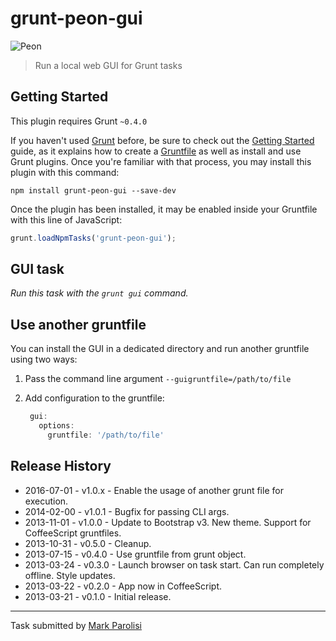 # grunt-peon-gui
![Peon](https://raw.github.com/voceconnect/grunt-peon-gui/master/app/assets/img/screen.png)

> Run a local web GUI for Grunt tasks

## Getting Started
This plugin requires Grunt `~0.4.0`

If you haven't used [Grunt](http://gruntjs.com/) before, be sure to check out the [Getting Started](http://gruntjs.com/getting-started) guide, as it explains how to create a [Gruntfile](http://gruntjs.com/sample-gruntfile) as well as install and use Grunt plugins. Once you're familiar with that process, you may install this plugin with this command:

```shell
npm install grunt-peon-gui --save-dev
```

Once the plugin has been installed, it may be enabled inside your Gruntfile with this line of JavaScript:

```js
grunt.loadNpmTasks('grunt-peon-gui');
```

## GUI task
_Run this task with the `grunt gui` command._

## Use another gruntfile
You can install the GUI in a dedicated directory and run another gruntfile using
two ways:

 1. Pass the command line argument `--guigruntfile=/path/to/file`
 2. Add configuration to the gruntfile: 
 
    ```js
     gui:
       options:
         gruntfile: '/path/to/file'
    ```

## Release History
 * 2016-07-01 - v1.0.x - Enable the usage of another grunt file for execution.
 * 2014-02-00 - v1.0.1 - Bugfix for passing CLI args.
 * 2013-11-01 - v1.0.0 - Update to Bootstrap v3. New theme. Support for CoffeeScript gruntfiles.
 * 2013-10-31 - v0.5.0 - Cleanup.
 * 2013-07-15 - v0.4.0 - Use gruntfile from grunt object.
 * 2013-03-24 - v0.3.0 - Launch browser on task start. Can run completely offline. Style updates.
 * 2013-03-22 - v0.2.0 - App now in CoffeeScript.
 * 2013-03-21 - v0.1.0 - Initial release.

---

Task submitted by [Mark Parolisi](http://github.com/markparolisi)
